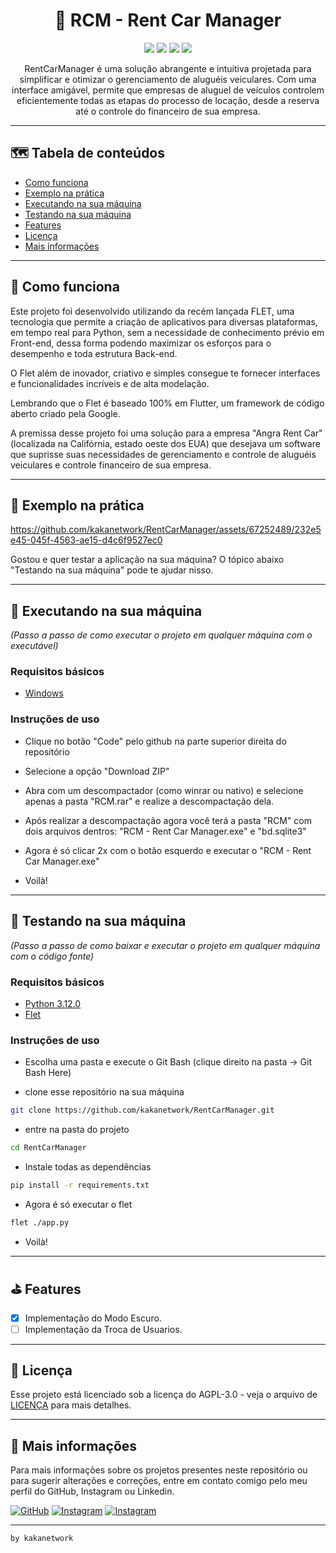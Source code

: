 
<h1 align="center">📌  RCM - Rent Car Manager </h1>

<p align="center">
  <img src="http://img.shields.io/static/v1?label=License&message=AGPL-3.0&color=fe428e&style=for-the-badge"/>

  <img src="http://img.shields.io/static/v1?label=Python&message=3.12.0&color=fe428e&style=for-the-badge&logo=python&logoColor=white"/>
  
  <img src="https://img.shields.io/static/v1?label=FLET&message=GUI/FRAMEWORK&color=fe428e&style=for-the-badge&logo=FLET"/>

  <img src="http://img.shields.io/static/v1?label=STATUS&message=FINALIZADO&color=fe428e&style=for-the-badge"/>
</p>


<p align="center">
RentCarManager é uma solução abrangente e intuitiva projetada para simplificar e otimizar o gerenciamento de aluguéis veiculares. Com uma interface amigável, permite que empresas de aluguel de veículos controlem eficientemente todas as etapas do processo de locação, desde a reserva até o controle do financeiro de sua empresa.
</p>

---

## 🗺 Tabela de conteúdos

<ul>
  <li><a href="#-como-funciona">Como funciona</a></li>
  <li><a href="#-exemplo-na-prática">Exemplo na prática</a></li>
  <li><a href="#-executando-na-sua-máquina">Executando na sua máquina</a></li>
  <li><a href="#-testando-na-sua-máquina">Testando na sua máquina</a></li>
  <li><a href="#-features">Features</a></li>
  <li><a href="#-licença">Licença</a></li>
  <li><a href="#-mais-informações">Mais informações</a></li>
</ul>

---

## 🧪 Como funciona

Este projeto foi desenvolvido utilizando da recém lançada FLET, uma tecnologia que permite a criação de aplicativos para diversas plataformas, em tempo real para Python, sem a necessidade de conhecimento prévio em Front-end, dessa forma podendo maximizar os esforços para o desempenho e toda estrutura Back-end.

O Flet além de inovador, criativo e simples consegue te fornecer interfaces e funcionalidades incríveis e de alta modelação.

Lembrando que o Flet é baseado 100% em Flutter, um framework de código aberto criado pela Google.

A premissa desse projeto foi uma solução para a empresa "Angra Rent Car" (localizada na Califórnia, estado oeste dos EUA) que desejava um software que suprisse suas necessidades de gerenciamento e controle de aluguéis veiculares e controle financeiro de sua empresa.

---

## 🔨 Exemplo na prática
https://github.com/kakanetwork/RentCarManager/assets/67252489/232e5e45-045f-4563-ae15-d4c6f9527ec0

Gostou e quer testar a aplicação na sua máquina? O tópico abaixo "Testando na sua máquina" pode te ajudar nisso.

---

## 🚀 Executando na sua máquina

*(Passo a passo de como executar o projeto em qualquer máquina com o executável)*

### Requisitos básicos
- [Windows](https://www.microsoft.com/pt-br/software-download/windows10)

### Instruções de uso
- Clique no botão "Code" pelo github na parte superior direita do repositório

- Selecione a opção "Download ZIP"

- Abra com um descompactador (como winrar ou nativo) e selecione apenas a pasta "RCM.rar" 
e realize a descompactação dela.

- Após realizar a descompactação agora você terá a pasta "RCM" com dois arquivos dentros:
"RCM - Rent Car Manager.exe" e "bd.sqlite3"

- Agora é só clicar 2x com o botão esquerdo e executar o "RCM - Rent Car Manager.exe"

- Voilà!

---

## 🚀 Testando na sua máquina

*(Passo a passo de como baixar e executar o projeto em qualquer máquina com o código fonte)*

### Requisitos básicos
- [Python 3.12.0](https://www.python.org/downloads/)
- [Flet](https://flet.dev)

### Instruções de uso
- Escolha uma pasta e execute o Git Bash (clique direito na pasta -> Git Bash Here)

- clone esse repositório na sua máquina
``` bash
git clone https://github.com/kakanetwork/RentCarManager.git
```
- entre na pasta do projeto
``` bash
cd RentCarManager
```
- Instale todas as dependências
``` bash
pip install -r requirements.txt
```
- Agora é só executar o flet 
``` bash
flet ./app.py
```
- Voilà!

---

## ⛳ Features

- [x] Implementação do Modo Escuro.
- [ ] Implementação da Troca de Usuarios.

---

## 📝 Licença

Esse projeto está licenciado sob a licença do AGPL-3.0 - veja o arquivo de [LICENÇA](LICENSE) para mais detalhes.

---

## 👀 Mais informações

Para mais informações sobre os projetos presentes neste repositório ou para sugerir alterações e correções, entre em contato comigo pelo meu perfil do GitHub, Instagram ou Linkedin.

<div>
    <a href="https://github.com/kakanetwork"><img src="https://img.shields.io/badge/-GitHub-4d080e?style=for-the-badge&color=141321&logo=github&logoColor=fe428e" alt="GitHub"></a>
    <a href="https://www.instagram.com/kaka_0206/"><img src="https://img.shields.io/badge/-Instagram-4d080e?style=for-the-badge&logo=instagram&color=141321&logoColor=fe428e" alt="Instagram"></a>
    <a href="https://https://www.linkedin.com/in/kalvinklein"><img src="https://img.shields.io/badge/-linkedin-4d080e?style=for-the-badge&logo=linkedin&color=141321&logoColor=fe428e" alt="Instagram"></a>

</div> 

---

<code>by kakanetwork</code>
